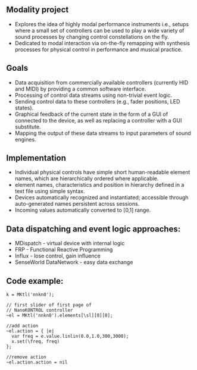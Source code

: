 Modality project
----------------

* Explores the idea of highly modal performance instruments i.e., setups where a small set of controllers can be used to play a wide variety of sound processes by changing control constellations on the fly.
* Dedicated to modal interaction via on-the-fly remapping with synthesis processes for physical control in performance and musical practice.

Goals
-----
    
* Data acquisition from commercially available controllers (currently HID and MIDI) by providing a common software interface.
* Processing of control data streams using non-trivial event logic.
* Sending control data to these controllers (e.g., fader positions, LED states).
* Graphical feedback of the current state in the form of a GUI of connected to the device, as well as replacing a controller with a GUI substitute.
* Mapping the output of these data streams to input parameters of sound engines.


Implementation
--------------

* Individual physical controls have simple short human-readable element names, which are hierarchically ordered where applicable.
* element names, characteristics and position in hierarchy defined in a text file using simple syntax. 
* Devices automatically recognized and instantiated; accessible through auto-generated names persistent across sessions.
* Incoming values automatically converted to [0,1] range.
    
    
Data dispatching and event logic approaches:
--------------------------------------------

* MDispatch - virtual device with internal logic
* FRP - Functional Reactive Programming
* Influx - lose control, gain influence
* SenseWorld DataNetwork - easy data exchange
    
Code example:
-------------

```
k = MKtl('nnkn0');

// first slider of first page of 
// NanoKONTROL controller
~el = MKtl('nnkn0').elements[\sl][0][0];

//add action
~el.action = { |e|
  var freq = e.value.linlin(0.0,1.0,300,3000);
  x.set(\freq, freq)
};

//remove action
~el.action.action = nil
```
